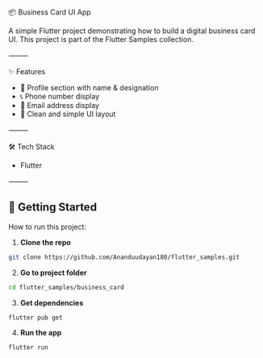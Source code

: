 📦 Business Card UI App

A simple Flutter project demonstrating how to build a digital business card UI.
This project is part of the Flutter Samples collection.

⸻

✨ Features
- 👤 Profile section with name & designation
- 📞 Phone number display
- 📧 Email address display
- 🎨 Clean and simple UI layout

⸻

🛠 Tech Stack
- Flutter

⸻

## 🚀 Getting Started

How to run this project:

1. **Clone the repo**
```bash
git clone https://github.com/Ananduudayan180/flutter_samples.git
```

2. **Go to project folder**
```bash
cd flutter_samples/business_card
```

3. **Get dependencies**
```bash
flutter pub get
```

4. **Run the app**
```bash
flutter run
```